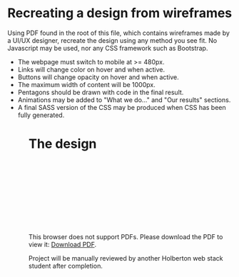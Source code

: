 # Recreating a design from wireframes
Using PDF found in the root of this file, which contains wireframes made by a UI/UX designer, recreate the design using any method you see fit. 
No Javascript may be used, nor any CSS framework such as Bootstrap. 

<ul> <li> The webpage must switch to mobile at >= 480px. </li>
<li>Links will change color on hover and when active. </li>
<li> Buttons will change opacity on hover and when active. </li>
<li>The maximum width of content will be 1000px. </li>
<li> Pentagons should be drawn with code in the final result. </li> 
<li> Animations may be added to "What we do..." and "Our results" sections. </li>
<li> A final SASS version of the CSS may be produced when CSS has been fully generated. </li>
<ul> 

# The design
<object data="https://github.com/nelsfichera/holberton-headphones/blob/c4f7b6b0aa1a4f27ee788de3d4b13da628e1ff4e/Holberton%20School%20-%20Headphone%20company%20(Copy).pdf" type="application/pdf" width="700px" height="700px">
    <embed src="https://github.com/nelsfichera/holberton-headphones/blob/c4f7b6b0aa1a4f27ee788de3d4b13da628e1ff4e/Holberton%20School%20-%20Headphone%20company%20(Copy).pdf">
        <p>This browser does not support PDFs. Please download the PDF to view it: <a href="https://github.com/nelsfichera/holberton-headphones/blob/c4f7b6b0aa1a4f27ee788de3d4b13da628e1ff4e/Holberton%20School%20-%20Headphone%20company%20(Copy).pdfgot">Download PDF</a>.</p>
    </embed>
</object>

Project will be manually reviewed by another Holberton web stack student after completion. 